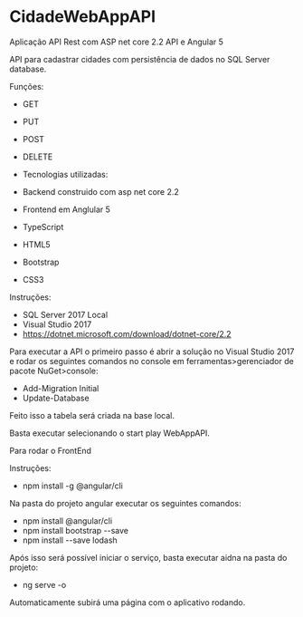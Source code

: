 # CidadeWebAppAPI
Aplicação API Rest com ASP net core 2.2 API e Angular 5

API para cadastrar cidades com persistência de dados no SQL Server database.

Funções: 

- GET
- PUT
- POST
- DELETE

- Tecnologias utilizadas:

- Backend construido com asp net core 2.2 

- Frontend em Anglular 5 

- TypeScript

- HTML5

- Bootstrap

- CSS3

Instruções:

- SQL Server 2017 Local
- Visual Studio 2017
- https://dotnet.microsoft.com/download/dotnet-core/2.2


Para executar a API o primeiro passo é abrir a solução no Visual Studio 2017 e rodar os seguintes comandos no 
console em ferramentas>gerenciador de pacote NuGet>console:

- Add-Migration Initial
- Update-Database

Feito isso a tabela será criada na base local.

Basta executar selecionando o start play WebAppAPI.


Para rodar o FrontEnd

Instruções:

- npm install -g @angular/cli


Na pasta do projeto angular executar os seguintes comandos:

- npm install @angular/cli
- npm install bootstrap --save
- npm install --save lodash

Após isso será possível iniciar o serviço, basta executar aidna na pasta do projeto:

- ng serve -o

Automaticamente subirá uma página com o aplicativo rodando.

